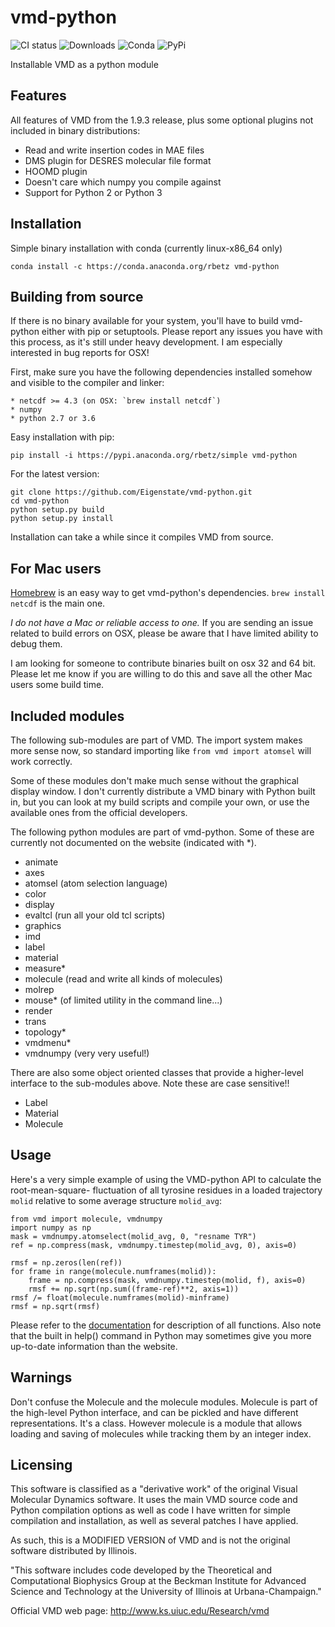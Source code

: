 # vmd-python

![CI status](https://img.shields.io/travis/Eigenstate/vmd-python.svg)
![Downloads](https://anaconda.org/rbetz/vmd-python/badges/downloads.svg)
![Conda](https://anaconda.org/rbetz/vmd-python/badges/installer/conda.svg)
![PyPi](https://anaconda.org/rbetz/vmd-python/badges/installer/pypi.svg)

Installable VMD as a python module

## Features
All features of VMD from the 1.9.3 release, plus some
optional plugins not included in binary distributions:

* Read and write insertion codes in MAE files
* DMS plugin for DESRES molecular file format
* HOOMD plugin
* Doesn't care which numpy you compile against
* Support for Python 2 or Python 3

## Installation

Simple binary installation with conda (currently linux-x86\_64 only)

    conda install -c https://conda.anaconda.org/rbetz vmd-python

## Building from source

If there is no binary available for your system, you'll have to build
vmd-python either with pip or setuptools. Please report any issues you have
with this process, as it's still under heavy development. I am especially
interested in bug reports for OSX!

First, make sure you have the following dependencies installed somehow and
visible to the compiler and linker:

    * netcdf >= 4.3 (on OSX: `brew install netcdf`)
    * numpy
    * python 2.7 or 3.6

Easy installation with pip:

    pip install -i https://pypi.anaconda.org/rbetz/simple vmd-python

For the latest version:

    git clone https://github.com/Eigenstate/vmd-python.git
    cd vmd-python
    python setup.py build
    python setup.py install

Installation can take a while since it compiles VMD from source.

## For Mac users

[Homebrew](https://brew.sh/) is an easy way to get vmd-python's dependencies.
`brew install netcdf` is the main one.

*I do not have a Mac or reliable access to one.* If you are sending an issue
related to build errors on OSX, please be aware that I have limited ability
to debug them.

I am looking for someone to contribute binaries built on osx 32 and 64 bit.
Please let me know if you are willing to do this and save all the other Mac
users some build time.


## Included modules
The following sub-modules are part of VMD. The import system
makes more sense now, so standard importing like `from vmd import atomsel`
will work correctly.

Some of these modules don't make much sense without the graphical display
window. I don't currently distribute a VMD binary with Python built in,
but you can look at my build scripts and compile your own, or use the
available ones from the official developers.

The following python modules are part of vmd-python. Some of these
are currently not documented on the website (indicated with \*).

* animate
* axes
* atomsel (atom selection language)
* color
* display
* evaltcl (run all your old tcl scripts)
* graphics
* imd
* label
* material
* measure\*
* molecule (read and write all kinds of molecules)
* molrep
* mouse\* (of limited utility in the command line...)
* render
* trans
* topology\*
* vmdmenu\*
* vmdnumpy (very very useful!)

There are also some object oriented classes that provide a higher-level
interface to the sub-modules above. Note these are case sensitive!!

* Label
* Material
* Molecule

## Usage
Here's a very simple example of using the VMD-python API to calculate the root-mean-square-
fluctuation of all tyrosine residues in a loaded trajectory `molid` relative to some
average structure `molid_avg`:

    from vmd import molecule, vmdnumpy
    import numpy as np
    mask = vmdnumpy.atomselect(molid_avg, 0, "resname TYR")
    ref = np.compress(mask, vmdnumpy.timestep(molid_avg, 0), axis=0)

    rmsf = np.zeros(len(ref))
    for frame in range(molecule.numframes(molid)):
        frame = np.compress(mask, vmdnumpy.timestep(molid, f), axis=0)
        rmsf += np.sqrt(np.sum((frame-ref)**2, axis=1))
    rmsf /= float(molecule.numframes(molid)-minframe)
    rmsf = np.sqrt(rmsf)


Please refer to the [documentation](http://www.ks.uiuc.edu/Research/vmd/current/ug/node160.html)
for description of all functions. Also note that the built in help() command in Python
may sometimes give you more up-to-date information than the website.

## Warnings
Don't confuse the Molecule and the molecule modules. Molecule is part of the high-level
Python interface, and can be pickled and have different representations. It's a class. However
molecule is a module that allows loading and saving of molecules while tracking them by an
integer index.

## Licensing

This software is classified as a "derivative work" of the original
Visual Molecular Dynamics software. It uses the main VMD source code
and Python compilation options as well as code I have written for simple
compilation and installation, as well as several patches I have applied.

As such, this is a MODIFIED VERSION of VMD and is not the original
software distributed by Illinois.

"This software includes code developed by the Theoretical and Computational
Biophysics Group at the Beckman Institute for Advanced Science and
Technology at the University of Illinois at Urbana-Champaign."

Official VMD web page: http://www.ks.uiuc.edu/Research/vmd

